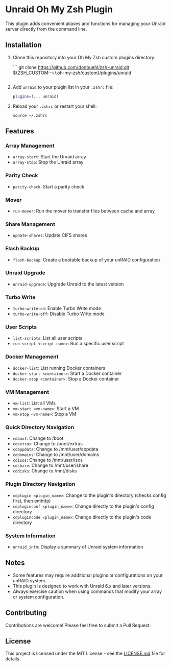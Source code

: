 # Unraid Oh My Zsh Plugin

This plugin adds convenient aliases and functions for managing your Unraid server directly from the command line.

## Installation

1. Clone this repository into your Oh My Zsh custom plugins directory:

   ´´´
   git clone https://github.com/donbuehl/zsh-unraid.git ${ZSH_CUSTOM:-~/.oh-my-zsh/custom}/plugins/unraid
   ```

2. Add `unraid` to your plugin list in your `.zshrc` file:

   ```zsh
   plugins=(... unraid)
   ```

3. Reload your `.zshrc` or restart your shell:

   ```
   source ~/.zshrc
   ```

## Features

### Array Management
- `array-start`: Start the Unraid array
- `array-stop`: Stop the Unraid array

### Parity Check
- `parity-check`: Start a parity check

### Mover
- `run-mover`: Run the mover to transfer files between cache and array

### Share Management
- `update-shares`: Update CIFS shares

### Flash Backup
- `flash-backup`: Create a bootable backup of your unRAID configuration

### Unraid Upgrade
- `unraid-upgrade`: Upgrade Unraid to the latest version

### Turbo Write
- `turbo-write-on`: Enable Turbo Write mode
- `turbo-write-off`: Disable Turbo Write mode

### User Scripts
- `list-scripts`: List all user scripts
- `run-script <script-name>`: Run a specific user script

### Docker Management
- `docker-list`: List running Docker containers
- `docker-start <container>`: Start a Docker container
- `docker-stop <container>`: Stop a Docker container

### VM Management
- `vm-list`: List all VMs
- `vm-start <vm-name>`: Start a VM
- `vm-stop <vm-name>`: Stop a VM

### Quick Directory Navigation

- `cdboot`: Change to /boot
- `cdextras`: Change to /boot/extras
- `cdappdata`: Change to /mnt/user/appdata
- `cddomains`: Change to /mnt/user/domains
- `cdisos`: Change to /mnt/user/isos
- `cdshare`: Change to /mnt/user/share
- `cddisks`: Change to /mnt/disks

### Plugin Directory Navigation

- `cdplugin <plugin_name>`: Change to the plugin's directory (checks config first, then emhttp)
- `cdpluginconf <plugin_name>`: Change directly to the plugin's config directory
- `cdplugincode <plugin_name>`: Change directly to the plugin's code directory

### System Information
- `unraid_info`: Display a summary of Unraid system information

## Notes

- Some features may require additional plugins or configurations on your unRAID system.
- This plugin is designed to work with Unraid 6.x and later versions.
- Always exercise caution when using commands that modify your array or system configuration.

## Contributing

Contributions are welcome! Please feel free to submit a Pull Request.

## License

This project is licensed under the MIT License - see the [LICENSE.md](LICENSE.md) file for details.
